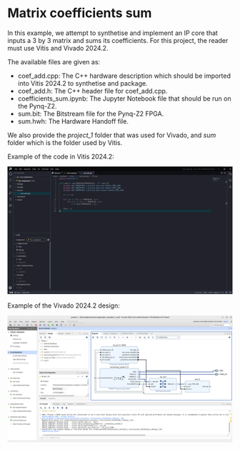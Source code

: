 # Matrix coefficients sum

In this example, we attempt to synthetise and implement an IP core that inputs a 3 by 3 matrix and sums its coefficients. 
For this project, the reader must use Vitis and Vivado 2024.2.

The available files are given as:
- coef_add.cpp: The C++ hardware description which should be imported into Vitis 2024.2 to synthetise and package.
- coef_add.h: The C++ header file for coef_add.cpp.
- coefficients_sum.ipynb: The Jupyter Notebook file that should be run on the Pynq-Z2.
- sum.bit: The Bitstream file for the Pynq-Z2 FPGA.
- sum.hwh: The Hardware Handoff file.

We also provide the *project_1* folder that was used for Vivado, and *sum* folder which is the folder used by Vitis.

Example of the code in Vitis 2024.2:

![Screenshot of Vitis 2024.2 with the C++ description open](/img/matrix_coefficients_add/Screenshot_from_2025-06-18_14-21-20.png)

Example of the Vivado 2024.2 design: 

![Screenshot of the Vivado 2024.2 design](/img/matrix_coefficients_add/Screenshot_from_2025-06-18_14-22-43.png)